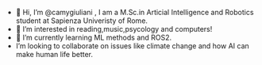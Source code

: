 - 👋 Hi, I’m @camygiuliani , I am a M.Sc.in Articial Intelligence and Robotics student at Sapienza Univeristy of Rome.
- 👀 I’m interested in reading,music,psycology and computers!
- 🌱 I’m currently learning ML methods and ROS2.
-  I’m looking to collaborate on issues like climate change and how AI can make human life better.

<!---
camygiuliani/camygiuliani is a ✨ special ✨ repository because its `README.md` (this file) appears on your GitHub profile.
You can click the Preview link to take a look at your changes.
--->
